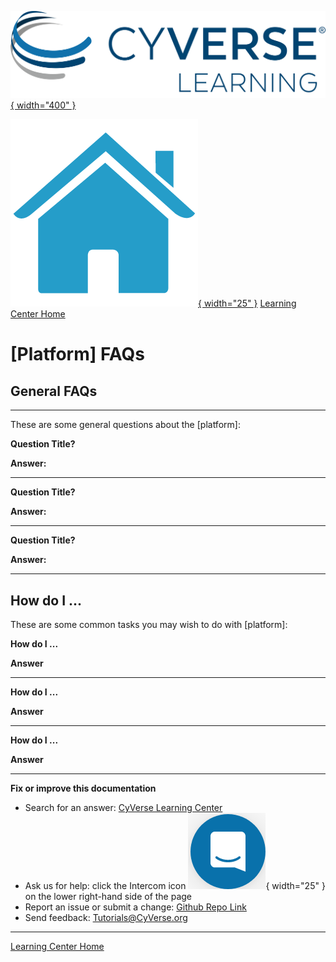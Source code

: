 [![!CyVerse Learning Center](https://github.com/tyson-swetnam/cyverse_manual_template_mkdocs/raw/main/assets/cyverse_learning.png "CyVerse Learning Center"){ width="400" }](https://learning.cyverse.org)

[![!Learning Home](https://github.com/tyson-swetnam/cyverse_manual_template_mkdocs/raw/main/assets/homeicon.png "Home"){ width="25" }](https://learning.cyverse.org) [Learning Center Home](http://learning.cyverse.org/)

# [Platform] FAQs

## General FAQs
---------------

These are some general questions about the \[platform\]:

**Question Title?**

**Answer:**

------------------------------------------------------------------------

**Question Title?**

**Answer:**

------------------------------------------------------------------------

**Question Title?**

**Answer:**

------------------------------------------------------------------------

How do I \...
-------------

These are some common tasks you may wish to do with \[platform\]:

**How do I \...**

**Answer**

------------------------------------------------------------------------

**How do I \...**

**Answer**

------------------------------------------------------------------------

**How do I \...**

**Answer**

-----------------------------------------------------------------------

**Fix or improve this documentation**

  - Search for an answer:
     [CyVerse Learning Center](https://learning.cyverse.org)
  - Ask us for help:
    click the Intercom icon ![Intercom](https://github.com/tyson-swetnam/cyverse_manual_template_mkdocs/raw/main/assets/intercom.png){ width="25" } on the lower right-hand side of the page
  - Report an issue or submit a change:
    [Github Repo Link](https://github.com/cyverse-learning-materials/)
  - Send feedback: <Tutorials@CyVerse.org>
  
------------------------------------------------------------------------

[Learning Center Home](http://learning.cyverse.org/)